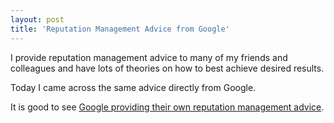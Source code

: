 ```yaml
---
layout: post
title: 'Reputation Management Advice from Google'
---
```

I provide reputation management advice to many of my friends and colleagues and have lots of theories on how to best achieve desired results.<p></p>
Today I came across the same advice directly from Google.<p></p>
It is good to see <a href="http://googleblog.blogspot.com/2009/10/managing-your-reputation-through-search.html">Google providing their own reputation management advice</a>.